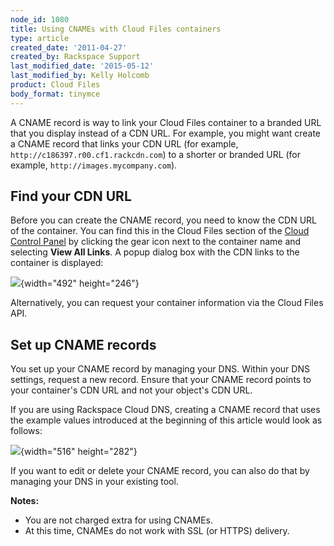 ```yaml
---
node_id: 1080
title: Using CNAMEs with Cloud Files containers
type: article
created_date: '2011-04-27'
created_by: Rackspace Support
last_modified_date: '2015-05-12'
last_modified_by: Kelly Holcomb
product: Cloud Files
body_format: tinymce
---
```


A CNAME record is way to link your Cloud Files container to a branded
URL that you display instead of a CDN URL. For example, you might want
create a CNAME record that links your CDN URL (for example,
`http://c186397.r00.cf1.rackcdn.com`) to a shorter or branded URL (for
example, `http://images.mycompany.com`).

Find your CDN URL
-----------------

Before you can create the CNAME record, you need to know the CDN URL of
the container. You can find this in the Cloud Files section of the
[Cloud Control Panel](https://mycloud.rackspace.com) by clicking the
gear icon next to the container name and selecting **View All Links**. A
popup dialog box with the CDN links to the container is displayed:

![](https://8026b2e3760e2433679c-fffceaebb8c6ee053c935e8915a3fbe7.ssl.cf2.rackcdn.com/field/image/1080-2_2.png){width="492"
height="246"}

Alternatively, you can request your container information via the Cloud
Files API.

Set up CNAME records
--------------------

You set up your CNAME record by managing your DNS. Within your DNS
settings, request a new record. Ensure that your CNAME record points to
your container's CDN URL and not your object's CDN URL.

If you are using Rackspace Cloud DNS, creating a CNAME record that uses
the example values introduced at the beginning of this article would
look as follows:

![](https://8026b2e3760e2433679c-fffceaebb8c6ee053c935e8915a3fbe7.ssl.cf2.rackcdn.com/field/image/cnameadd.png){width="516"
height="282"}

If you want to edit or delete your CNAME record, you can also do that by
managing your DNS in your existing tool.

**Notes:**

-   You are not charged extra for using CNAMEs.
-   At this time, CNAMEs do not work with SSL (or HTTPS) delivery.


